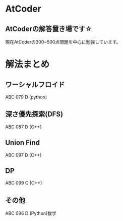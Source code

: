 # AtCoder
## AtCoderの解答置き場です☆
 現在AtCoderの300~500点問題を中心に勉強しています。
# 解法まとめ
## ワーシャルフロイド
ABC 079 D (python)
## 深さ優先探索(DFS)
ABC 087 D (C++)
## Union Find
ABC 097 D (C++)
## DP
ABC 099 C (C++)
## その他
ABC 096 D (Python)数学